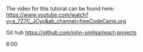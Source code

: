 The video for this tutorial can be found here:
https://www.youtube.com/watch?v=a_7Z7C_JCyo&ab_channel=freeCodeCamp.org

Git hub
https://github.com/john-smilga/react-projects

6:00